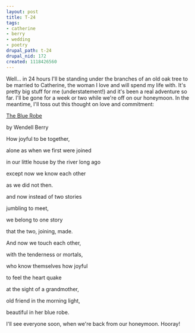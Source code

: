 ```yaml
--- 
layout: post
title: T-24
tags: 
- catherine
- berry
- wedding
- poetry
drupal_path: t-24
drupal_nid: 172
created: 1118426560
---
```

Well... in 24 hours I'll be standing under the branches of an old oak tree to be married to Catherine, the woman I love and will spend my life with. It's pretty big stuff for me (understatement!) and it's been a real adventure so far. I'll be gone for a week or two while we're off on our honeymoon. In the meantime, I'll toss out this thought on love and commitment:

<a href="http://www.amazon.com/exec/obidos/redirect?tag=viapositiva-20%26link_code=xm2%26camp=2025%26creative=165953%26path=http://www.amazon.com/gp/redirect.html%253fASIN=1887178376%2526location=/o/ASIN/1887178376%25253FSubscriptionId=0JEKXTWNECEXBJGY7RR2">The Blue Robe</a>

by Wendell Berry

How joyful to be together,

alone as when we first were joined

in our little house by the river long ago

except now we know each other

as we did not then.

and now instead of two stories

jumbling to meet,

we belong to one story

that the two, joining, made.

And now we touch each other,

with the tenderness or mortals,

who know themselves how joyful

to feel the heart quake

at the sight of a grandmother,

old friend in the morning light,

beautiful in her blue robe.

I'll see everyone soon, when we're back from our honeymoon. Hooray!
